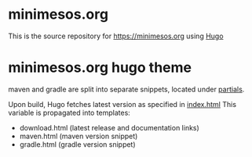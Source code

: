 # minimesos.org
This is the source repository for https://minimesos.org using [Hugo](https://gohugo.io)

# minimesos.org hugo theme

maven and gradle are split into separate snippets, located under [partials](https://github.com/ContainerSolutions/minimesos.org/tree/master/themes/minimesos/layouts/partials).

Upon build, Hugo fetches latest version as specified in [index.html](https://github.com/ContainerSolutions/minimesos.org/blob/master/themes/minimesos/layouts/index.html) 
This variable is propagated into templates: 
 * download.html (latest release and documentation links)
 * maven.html (maven version snippet)
 * gradle.html (gradle version snippet)

